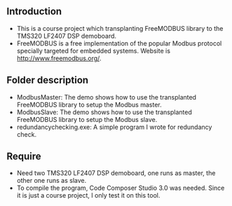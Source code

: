 ## Introduction
- This is a course project which transplanting FreeMODBUS 
library to the TMS320 LF2407 DSP demoboard.
- FreeMODBUS is a free implementation of the popular Modbus 
protocol specially targeted for embedded systems. Website 
is http://www.freemodbus.org/.

## Folder description
- ModbusMaster: The demo shows how to use the transplanted 
FreeMODBUS library to setup the Modbus master.
- ModbusSlave: The demo shows how to use the transplanted 
FreeMODBUS library to setup the Modbus slave.
- redundancychecking.exe: A simple program I wrote for 
redundancy check.

## Require
- Need two TMS320 LF2407 DSP demoboard, one runs as master,
the other one runs as slave.
- To compile the program, Code Composer Studio 3.0 was needed. 
Since it is just a course project, I only test it on this tool.
